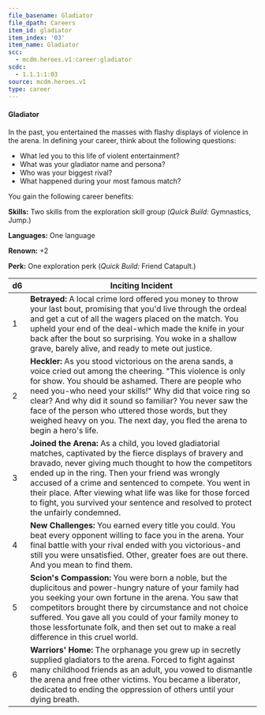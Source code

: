 ```yaml
---
file_basename: Gladiator
file_dpath: Careers
item_id: gladiator
item_index: '03'
item_name: Gladiator
scc:
  - mcdm.heroes.v1:career:gladiator
scdc:
  - 1.1.1:1:03
source: mcdm.heroes.v1
type: career
---
```


#### Gladiator

In the past, you entertained the masses with flashy displays of violence in the arena. In defining your career, think about the following questions:

- What led you to this life of violent entertainment?
- What was your gladiator name and persona?
- Who was your biggest rival?
- What happened during your most famous match?

You gain the following career benefits:

**Skills:** Two skills from the exploration skill group (*Quick Build:* Gymnastics, Jump.)

**Languages:** One language

**Renown:** +2

**Perk:** One exploration perk (*Quick Build:* Friend Catapult.)

| d6  | Inciting Incident                                                                                                                                                                                                                                                                                                                                                                                                                            |
| --- | -------------------------------------------------------------------------------------------------------------------------------------------------------------------------------------------------------------------------------------------------------------------------------------------------------------------------------------------------------------------------------------------------------------------------------------------- |
| 1   | **Betrayed:** A local crime lord offered you money to throw your last bout, promising that you'd live through the ordeal and get a cut of all the wagers placed on the match. You upheld your end of the deal-which made the knife in your back after the bout so surprising. You woke in a shallow grave, barely alive, and ready to mete out justice.                                                                                      |
| 2   | **Heckler:** As you stood victorious on the arena sands, a voice cried out among the cheering. "This violence is only for show. You should be ashamed. There are people who need you-who need your skills!" Why did that voice ring so clear? And why did it sound so familiar? You never saw the face of the person who uttered those words, but they weighed heavy on you. The next day, you fled the arena to begin a hero's life.        |
| 3   | **Joined the Arena:** As a child, you loved gladiatorial matches, captivated by the fierce displays of bravery and bravado, never giving much thought to how the competitors ended up in the ring. Then your friend was wrongly accused of a crime and sentenced to compete. You went in their place. After viewing what life was like for those forced to fight, you survived your sentence and resolved to protect the unfairly condemned. |
| 4   | **New Challenges:** You earned every title you could. You beat every opponent willing to face you in the arena. Your final battle with your rival ended with you victorious-and still you were unsatisfied. Other, greater foes are out there. And you mean to find them.                                                                                                                                                                    |
| 5   | **Scion's Compassion:** You were born a noble, but the duplicitous and power-hungry nature of your family had you seeking your own fortune in the arena. You saw that competitors brought there by circumstance and not choice suffered. You gave all you could of your family money to those lessfortunate folk, and then set out to make a real difference in this cruel world.                                                            |
| 6   | **Warriors' Home:** The orphanage you grew up in secretly supplied gladiators to the arena. Forced to fight against many childhood friends as an adult, you vowed to dismantle the arena and free other victims. You became a liberator, dedicated to ending the oppression of others until your dying breath.                                                                                                                               |
